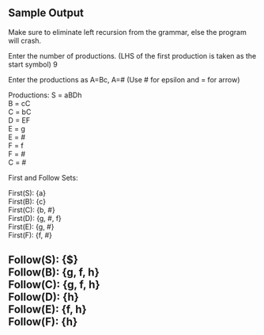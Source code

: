 Sample Output
---
Make sure to eliminate left recursion from the grammar, else the program will crash.

Enter the number of productions. (LHS of the first production is taken as the start symbol)
9

Enter the productions as A=Bc, A=# (Use # for epsilon and = for arrow)

Productions:
S = aBDh  
B = cC  
C = bC  
D = EF  
E = g  
E = #  
F = f  
F = #  
C = #

First and Follow Sets:

First(S): {a}  
First(B): {c}  
First(C): {b, #}  
First(D): {g, #, f}  
First(E): {g, #}  
First(F): {f, #}

Follow(S): {$}  
Follow(B): {g, f, h}  
Follow(C): {g, f, h}  
Follow(D): {h}  
Follow(E): {f, h}  
Follow(F): {h}
---
